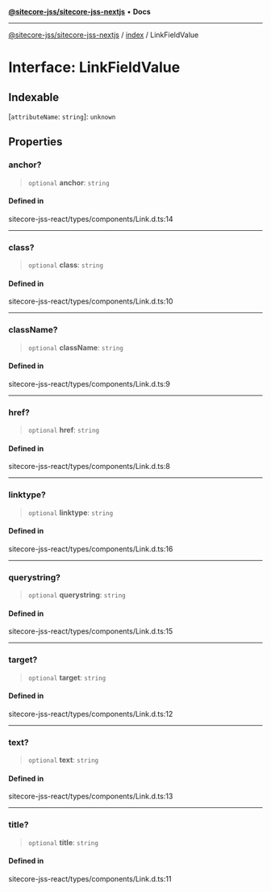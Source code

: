 [**@sitecore-jss/sitecore-jss-nextjs**](../../README.md) • **Docs**

***

[@sitecore-jss/sitecore-jss-nextjs](../../README.md) / [index](../README.md) / LinkFieldValue

# Interface: LinkFieldValue

## Indexable

 \[`attributeName`: `string`\]: `unknown`

## Properties

### anchor?

> `optional` **anchor**: `string`

#### Defined in

sitecore-jss-react/types/components/Link.d.ts:14

***

### class?

> `optional` **class**: `string`

#### Defined in

sitecore-jss-react/types/components/Link.d.ts:10

***

### className?

> `optional` **className**: `string`

#### Defined in

sitecore-jss-react/types/components/Link.d.ts:9

***

### href?

> `optional` **href**: `string`

#### Defined in

sitecore-jss-react/types/components/Link.d.ts:8

***

### linktype?

> `optional` **linktype**: `string`

#### Defined in

sitecore-jss-react/types/components/Link.d.ts:16

***

### querystring?

> `optional` **querystring**: `string`

#### Defined in

sitecore-jss-react/types/components/Link.d.ts:15

***

### target?

> `optional` **target**: `string`

#### Defined in

sitecore-jss-react/types/components/Link.d.ts:12

***

### text?

> `optional` **text**: `string`

#### Defined in

sitecore-jss-react/types/components/Link.d.ts:13

***

### title?

> `optional` **title**: `string`

#### Defined in

sitecore-jss-react/types/components/Link.d.ts:11
